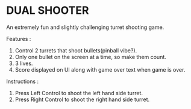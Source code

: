 # DUAL SHOOTER

An extremely fun and slightly challenging turret shooting game.

Features :
1. Control 2 turrets that shoot bullets(pinball vibe?).
2. Only one bullet on the screen at a time, so make them count.
3. 3 lives.
4. Score displayed on UI along with game over text when game is over.

Instructions :
1. Press Left Control to shoot the left hand side turret.
2. Press Right Control to shoot the right hand side turret.
